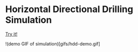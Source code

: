 # Horizontal Directional Drilling Simulation

[Try it!](https://codingtrain.github.io/Directional-Boring/)

!(demo GIF of simulation)[gifs/hdd-demo.gif]
